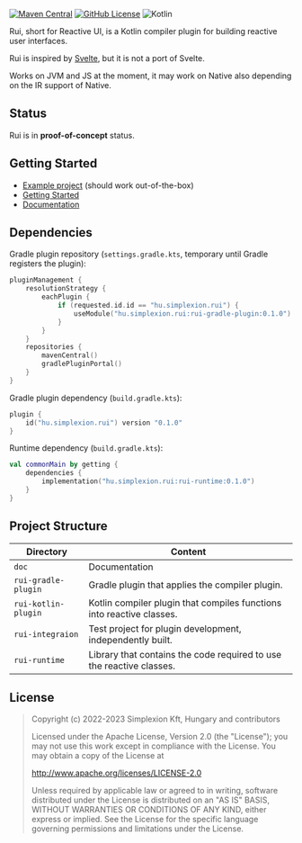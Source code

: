 [![Maven Central](https://img.shields.io/maven-central/v/hu.simplexion.rui/rui-runtime)](https://mvnrepository.com/artifact/hu.simplexion.rui/rui-runtime)
[![GitHub License](https://img.shields.io/badge/license-Apache%20License%202.0-blue.svg?style=flat)](http://www.apache.org/licenses/LICENSE-2.0)
![Kotlin](https://img.shields.io/github/languages/top/spxbhuhb/rui)

Rui, short for Reactive UI, is a Kotlin compiler plugin for building reactive user interfaces.

Rui is inspired by [Svelte](https://svelte.io), but it is not a port of Svelte.

Works on JVM and JS at the moment, it may work on Native also depending on the IR support of Native.

## Status

Rui is in **proof-of-concept** status.

## Getting Started

* [Example project](https://github.com/spxbhuhb/rui-example) (should work out-of-the-box)
* [Getting Started](doc/GettingStarted.md)
* [Documentation](doc/README.md)

## Dependencies

Gradle plugin repository (`settings.gradle.kts`, temporary until Gradle registers the plugin):

```kotlin
pluginManagement {
    resolutionStrategy {
        eachPlugin {
            if (requested.id.id == "hu.simplexion.rui") {
                useModule("hu.simplexion.rui:rui-gradle-plugin:0.1.0")
            }
        }
    }
    repositories {
        mavenCentral()
        gradlePluginPortal()
    }
}
```

Gradle plugin dependency (`build.gradle.kts`):

```kotlin
plugin {
    id("hu.simplexion.rui") version "0.1.0"
}
```

Runtime dependency (`build.gradle.kts`):

```kotlin
val commonMain by getting {
    dependencies {
        implementation("hu.simplexion.rui:rui-runtime:0.1.0")
    }
}
```

## Project Structure

| Directory           | Content                                                               |
|---------------------|-----------------------------------------------------------------------|
| `doc`               | Documentation                                                         |
| `rui-gradle-plugin` | Gradle plugin that applies the compiler plugin.                       |
| `rui-kotlin-plugin` | Kotlin compiler plugin that compiles functions into reactive classes. |
| `rui-integraion`    | Test project for plugin development, independently built.             |
| `rui-runtime`       | Library that contains the code required to use the reactive classes.  |

## License

> Copyright (c) 2022-2023 Simplexion Kft, Hungary and contributors
>
> Licensed under the Apache License, Version 2.0 (the "License");
> you may not use this work except in compliance with the License.
> You may obtain a copy of the License at
>
>    http://www.apache.org/licenses/LICENSE-2.0
>
> Unless required by applicable law or agreed to in writing, software
> distributed under the License is distributed on an "AS IS" BASIS,
> WITHOUT WARRANTIES OR CONDITIONS OF ANY KIND, either express or implied.
> See the License for the specific language governing permissions and
> limitations under the License.